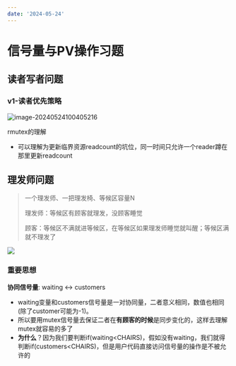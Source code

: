 ```yaml
---
date: '2024-05-24'
---
```


# 信号量与PV操作习题

## 读者写者问题

### v1-读者优先策略

![image-20240524100405216](https://runzblog.oss-cn-hangzhou.aliyuncs.com/postimg/202409271721124.png)

rmutex的理解

- 可以理解为更新临界资源readcount的坑位，同一时间只允许一个reader蹲在那里更新readcount

## 理发师问题

> 一个理发师、一把理发椅、等候区容量N
>
> 理发师：等候区有顾客就理发，没顾客睡觉
>
> 顾客：等候区不满就进等候区，在等候区如果理发师睡觉就叫醒；等候区满就不理发了

![](https://runzblog.oss-cn-hangzhou.aliyuncs.com/postimg/202409271721753.png)

### 重要思想

**协同信号量**: waiting <-> customers

- waiting变量和customers信号量是一对协同量，二者意义相同，数值也相同(除了customer可能为-1)。
- 所以要用mutex信号量去保证二者在**有顾客的时候**是同步变化的，这样去理解mutex就容易的多了
- **为什么**？因为我们要判断if(waiting<CHAIRS)，假如没有waiting，我们就得判断if(customers<CHAIRS)，但是用户代码直接访问信号量的操作是不被允许的